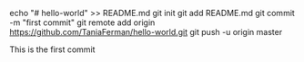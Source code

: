 echo "# hello-world" >> README.md
git init
git add README.md
git commit -m "first commit"
git remote add origin https://github.com/TaniaFerman/hello-world.git
git push -u origin master

This is the first commit 
